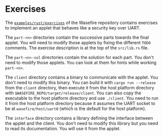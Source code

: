 # Exercises

The
[`examples/rust/exercises`](https://github.com/google/wasefire/tree/main/examples/rust/exercises) of
the Wasefire repository contains exercises to implement an applet that behaves like a security key
over UART.

The `part-<n>` directories contain the successive parts towards the final applet. You will need to
modify those applets by fixing the different `TODO` comments. The exercise description is at the top
of the `src/lib.rs` file.

The `part-<n>-sol` directories contain the solution for each part. You don't need to modify those
applets. You can look at them for hints while working `part-<n>`.

The `client` directory contains a binary to communicate with the applet. You don't need to modify
this binary. You can build it with `cargo run --release` from the `client` directory, then execute
it from the host platform directory with `$WASEFIRE_REPO/target/release/client`. You can also copy
the executable to the host platform directory and use `./client`. You need to run it from the host
platform directory because it assumes the UART socket to be at `wasefire/host/uart0` (which is the
default for the host platform).

The `interface` directory contains a library defining the interface between the applet and the
client. You don't need to modify this library but you need to read its documentation. You will use
it from the applet.
